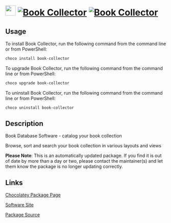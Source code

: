 ﻿# <img src="https://cdn.jsdelivr.net/gh/mkevenaar/chocolatey-packages@80cca03cb46a5447d642966a1fe87ab354ae8b3a/icons/book-collector.png" width="32" height="32"/> [![Book Collector](https://img.shields.io/chocolatey/v/book-collector.svg?label=Book+Collector)](https://chocolatey.org/packages/book-collector) [![Book Collector](https://img.shields.io/chocolatey/dt/book-collector.svg)](https://chocolatey.org/packages/book-collector)

## Usage
To install Book Collector, run the following command from the command line or from PowerShell:
```powershell
choco install book-collector
```

To upgrade Book Collector, run the following command from the command line or from PowerShell:
```powershell
choco upgrade book-collector
```

To uninstall Book Collector, run the following command from the command line or from PowerShell:
```powershell
choco uninstall book-collector
```

## Description
Book Database Software - catalog your book collection

Browse, sort and search your book collection in various layouts and views

**Please Note**: This is an automatically updated package. If you find it is
out of date by more than a day or two, please contact the maintainer(s) and
let them know the package is no longer updating correctly.



## Links
[Chocolatey Package Page](https://chocolatey.org/packages/book-collector)

[Software Site](https://www.collectorz.com/book/book-collector)

[Package Source](https://github.com/mkevenaar/chocolatey-packages/tree/master/automatic/book-collector)

